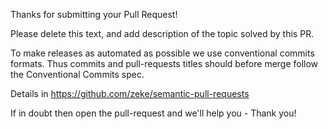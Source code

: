 Thanks for submitting your Pull Request!

Please delete this text, and add description of the topic solved by this PR.

To make releases as automated as possible we use conventional commits formats.
Thus commits and pull-requests titles should before merge follow the Conventional Commits spec.

Details in https://github.com/zeke/semantic-pull-requests

If in doubt then open the pull-request and we'll help you - Thank you!
